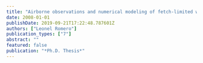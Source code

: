 ```yaml
---
title: "Airborne observations and numerical modeling of fetch-limited waves in the Gulf of Tehuantepec"
date: 2008-01-01
publishDate: 2019-09-21T17:22:48.787601Z
authors: ["Leonel Romero"]
publication_types: ["7"]
abstract: ""
featured: false
publication: "*Ph.D. Thesis*"
---
```


